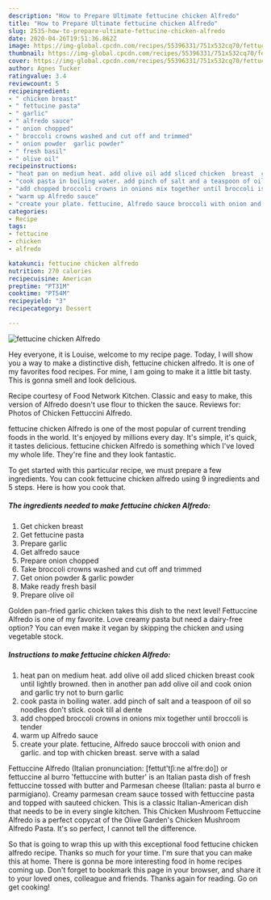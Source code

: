 ```yaml
---
description: "How to Prepare Ultimate fettucine chicken Alfredo"
title: "How to Prepare Ultimate fettucine chicken Alfredo"
slug: 2535-how-to-prepare-ultimate-fettucine-chicken-alfredo
date: 2020-04-26T19:51:36.862Z
image: https://img-global.cpcdn.com/recipes/55396331/751x532cq70/fettucine-chicken-alfredo-recipe-main-photo.jpg
thumbnail: https://img-global.cpcdn.com/recipes/55396331/751x532cq70/fettucine-chicken-alfredo-recipe-main-photo.jpg
cover: https://img-global.cpcdn.com/recipes/55396331/751x532cq70/fettucine-chicken-alfredo-recipe-main-photo.jpg
author: Agnes Tucker
ratingvalue: 3.4
reviewcount: 5
recipeingredient:
- " chicken breast"
- " fettucine pasta"
- " garlic"
- " alfredo sauce"
- " onion chopped"
- " broccoli crowns washed and cut off and trimmed"
- " onion powder  garlic powder"
- " fresh basil"
- " olive oil"
recipeinstructions:
- "heat pan on medium heat. add olive oil add sliced chicken  breast  cook until lightly browned.  then in another pan add olive oil and cook onion and garlic try not to burn garlic"
- "cook pasta in boiling water. add pinch of salt and a teaspoon of oil so noodles don&#39;t stick. cook till al dente"
- "add chopped broccoli crowns in onions mix together until broccoli is tender"
- "warm up Alfredo sauce"
- "create your plate. fettucine, Alfredo sauce broccoli with onion and garlic. and top with chicken breast.  serve with a salad"
categories:
- Recipe
tags:
- fettucine
- chicken
- alfredo

katakunci: fettucine chicken alfredo 
nutrition: 270 calories
recipecuisine: American
preptime: "PT31M"
cooktime: "PT54M"
recipeyield: "3"
recipecategory: Dessert

---
```



![fettucine chicken Alfredo](https://img-global.cpcdn.com/recipes/55396331/751x532cq70/fettucine-chicken-alfredo-recipe-main-photo.jpg)

Hey everyone, it is Louise, welcome to my recipe page. Today, I will show you a way to make a distinctive dish, fettucine chicken alfredo. It is one of my favorites food recipes. For mine, I am going to make it a little bit tasty. This is gonna smell and look delicious.

Recipe courtesy of Food Network Kitchen. Classic and easy to make, this version of Alfredo doesn&#39;t use flour to thicken the sauce. Reviews for: Photos of Chicken Fettuccini Alfredo.

fettucine chicken Alfredo is one of the most popular of current trending foods in the world. It's enjoyed by millions every day. It's simple, it's quick, it tastes delicious. fettucine chicken Alfredo is something which I've loved my whole life. They're fine and they look fantastic.


To get started with this particular recipe, we must prepare a few ingredients. You can cook fettucine chicken alfredo using 9 ingredients and 5 steps. Here is how you cook that.

<!--inarticleads1-->

##### The ingredients needed to make fettucine chicken Alfredo:

1. Get  chicken breast
1. Get  fettucine pasta
1. Prepare  garlic
1. Get  alfredo sauce
1. Prepare  onion chopped
1. Take  broccoli crowns washed and cut off and trimmed
1. Get  onion powder &amp; garlic powder
1. Make ready  fresh basil
1. Prepare  olive oil


Golden pan-fried garlic chicken takes this dish to the next level! Fettuccine Alfredo is one of my favorite. Love creamy pasta but need a dairy-free option? You can even make it vegan by skipping the chicken and using vegetable stock. 

<!--inarticleads2-->

##### Instructions to make fettucine chicken Alfredo:

1. heat pan on medium heat. add olive oil add sliced chicken  breast  cook until lightly browned.  then in another pan add olive oil and cook onion and garlic try not to burn garlic
1. cook pasta in boiling water. add pinch of salt and a teaspoon of oil so noodles don&#39;t stick. cook till al dente
1. add chopped broccoli crowns in onions mix together until broccoli is tender
1. warm up Alfredo sauce
1. create your plate. fettucine, Alfredo sauce broccoli with onion and garlic. and top with chicken breast.  serve with a salad


Fettuccine Alfredo (Italian pronunciation: [fettut&#39;tʃiːne alˈfreːdo]) or fettuccine al burro &#39;fettuccine with butter&#39; is an Italian pasta dish of fresh fettuccine tossed with butter and Parmesan cheese (Italian: pasta al burro e parmigiano). Creamy parmesan cream sauce tossed with fettuccine pasta and topped with sauteed chicken. This is a classic Italian-American dish that needs to be in every single kitchen. This Chicken Mushroom Fettuccine Alfredo is a perfect copycat of the Olive Garden&#39;s Chicken Mushroom Alfredo Pasta. It&#39;s so perfect, I cannot tell the difference. 

So that is going to wrap this up with this exceptional food fettucine chicken alfredo recipe. Thanks so much for your time. I'm sure that you can make this at home. There is gonna be more interesting food in home recipes coming up. Don't forget to bookmark this page in your browser, and share it to your loved ones, colleague and friends. Thanks again for reading. Go on get cooking!
